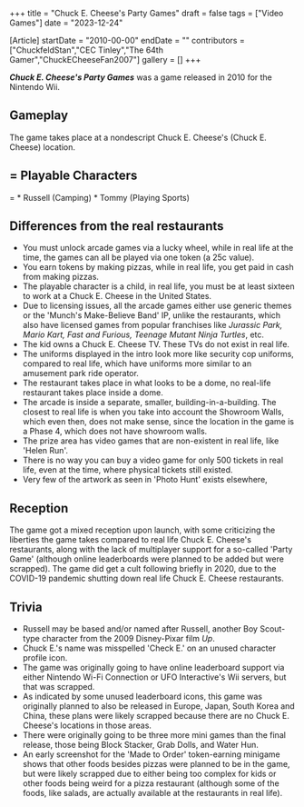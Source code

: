 +++
title = "Chuck E. Cheese's Party Games"
draft = false
tags = ["Video Games"]
date = "2023-12-24"

[Article]
startDate = "2010-00-00"
endDate = ""
contributors = ["ChuckfeldStan","CEC Tinley","The 64th Gamer","ChuckECheeseFan2007"]
gallery = []
+++


<b><i>Chuck E. Cheese's Party Games</b></i> was a game released in 2010 for the Nintendo Wii.

<h2> Gameplay </h2>
The game takes place at a nondescript Chuck E. Cheese's (Chuck E. Cheese) location.

<h2>= Playable Characters </h2>=
* Russell (Camping)
* Tommy (Playing Sports)

<h2> Differences from the real restaurants </h2>

* You must unlock arcade games via a lucky wheel, while in real life at the time, the games can all be played via one token (a 25c value).
* You earn tokens by making pizzas, while in real life, you get paid in cash from making pizzas.
* The playable character is a child, in real life, you must be at least sixteen to work at a Chuck E. Cheese in the United States.
* Due to licensing issues, all the arcade games either use generic themes or the 'Munch's Make-Believe Band' IP, unlike the restaurants, which also have licensed games from popular franchises like <i>Jurassic Park, Mario Kart, Fast and Furious, Teenage Mutant Ninja Turtles</i>, etc.
* The kid owns a Chuck E. Cheese TV. These TVs do not exist in real life.
* The uniforms displayed in the intro look more like security cop uniforms, compared to real life, which have uniforms more similar to an amusement park ride operator.
* The restaurant takes place in what looks to be a dome, no real-life restaurant takes place inside a dome.
* The arcade is inside a separate, smaller, building-in-a-building. The closest to real life is when you take into account the Showroom Walls, which even then, does not make sense, since the location in the game is a Phase 4, which does not have showroom walls.
* The prize area has video games that are non-existent in real life, like 'Helen Run'.
* There is no way you can buy a video game for only 500 tickets in real life, even at the time, where physical tickets still existed.
* Very few of the artwork as seen in 'Photo Hunt' exists elsewhere, 

<h2> Reception </h2>
The game got a mixed reception upon launch, with some criticizing the liberties the game takes compared to real life Chuck E. Cheese's restaurants, along with the lack of multiplayer support for a so-called 'Party Game' (although online leaderboards were planned to be added but were scrapped). The game did get a cult following briefly in 2020, due to the COVID-19 pandemic shutting down real life Chuck E. Cheese restaurants.

<h2> Trivia </h2>

* Russell may be based and/or named after Russell, another Boy Scout-type character from the 2009 Disney-Pixar film <i>Up</i>.
* Chuck E.'s name was misspelled 'Check E.' on an unused character profile icon.
* The game was originally going to have online leaderboard support via either Nintendo Wi-Fi Connection or UFO Interactive's Wii servers, but that was scrapped.
* As indicated by some unused leaderboard icons, this game was originally planned to also be released in Europe, Japan, South Korea and China, these plans were likely scrapped because there are no Chuck E. Cheese's locations in those areas.
* There were originally going to be three more mini games than the final release, those being Block Stacker, Grab Dolls, and Water Hun.
* An early screenshot for the 'Made to Order' token-earning minigame shows that other foods besides pizzas were planned to be in the game, but were likely scrapped due to either being too complex for kids or other foods being weird for a pizza restaurant (although some of the foods, like salads, are actually available at the restaurants in real life).